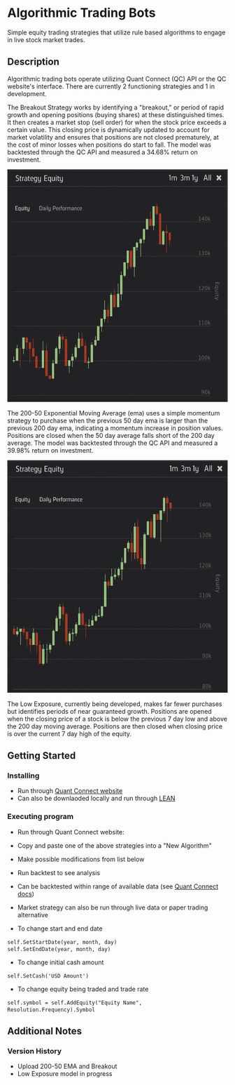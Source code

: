 # Algorithmic Trading Bots

Simple equity trading strategies that utilize rule based algorithms to engage in live stock market trades.

## Description

Algorithmic trading bots operate utilizing Quant Connect (QC) API or the QC website's interface. There are currently 2 functioning strategies and 1 in development.

The Breakout Strategy works by identifying a "breakout," or period of rapid growth and opening positions (buying shares) at these distinguished times. It then creates a market stop (sell order) for when the stock price exceeds a certain value. This closing price is dynamically updated to account for market volatility and ensures that positions are not closed prematurely, at the cost of minor losses when positions do start to fall. The model was backtested through the QC API and measured a 34.68% return on investment.
<p align="center">
        <img width = "700" height="530" src = "https://raw.githubusercontent.com/Rravishankar1/Algorithmic-Trading/main/Breakout.png">
</p>

The 200-50 Exponential Moving Average (ema) uses a simple momentum strategy to purchase when the previous 50 day ema is larger than the previous 200 day ema, indicating a momentum increase in position values. Positions are closed when the 50 day average falls short of the 200 day average. The model was backtested through the QC API and measured a 39.98% return on investment.
<p align="center">
        <img width = "700" height="530" src = "https://raw.githubusercontent.com/Rravishankar1/Algorithmic-Trading/main/200-50ema.png">
</p>

The Low Exposure, currently being developed, makes far fewer purchases but identifies periods of near guaranteed growth. Positions are opened when the closing price of a stock is below the previous 7 day low and above the 200 day moving average. Positions are then closed when closing price is over the current 7 day high of the equity.


## Getting Started

### Installing

* Run through [Quant Connect website](https://www.quantconnect.com/terminal/)
* Can also be downlaoded locally and run through [LEAN](https://www.lean.io/#topic100.html) 

### Executing program

* Run through Quant Connect website:
* Copy and paste one of the above strategies into a "New Algorithm"
* Make possible modifications from list below
* Run backtest to see analysis

* Can be backtested within range of available data (see [Quant Connect docs](https://www.quantconnect.com/docs/home/home))
* Market strategy can also be run through live data or paper trading alternative
 
* To change start and end date
```
self.SetStartDate(year, month, day)
self.SetEndDate(year, month, day)
```
* To change initial cash amount
```
self.SetCash('USD Amount')
```
*  To change equity being traded and trade rate
```
self.symbol = self.AddEquity("Equity Name", Resolution.Frequency).Symbol
```


## Additional Notes

### Version History

* Upload 200-50 EMA and Breakout
* Low Exposure model in progress
